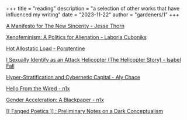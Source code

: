 +++
title = "reading"
description = "a selection of other works that have influenced my writing"
date = "2023-11-22"
author = "gardeners/1"
+++

[A Manifesto for The New Sincerity - Jesse Thorn](https://maximumfun.org/news/manifesto-for-new-sincerity/)

[Xenofeminism: A Politics for Alienation - Laboria Cuboniks](https://laboriacuboniks.net/manifesto/xenofeminism-a-politics-for-alienation/)

[Hot Allostatic Load - Porptentine](https://thenewinquiry.com/hot-allostatic-load/)

[I Sexually Identify as an Attack Helicopter (The Helicopter Story) - Isabel Fall](https://gwern.net/doc/fiction/science-fiction/2020-01-15-fall-isexuallyidentifyasanattackhelicopter.html)

[Hyper-Stratification and Cybernetic Capital - Aly Chace](https://distort.jp/posts/hyper-stratification-and-cybernetic-capital/)

[Hello From the Wired - n1x](https://theanarchistlibrary.org/library/n1x-hello-from-the-wired)

[Gender Acceleration: A Blackpaper - n1x](https://vastabrupt.com/2018/10/31/gender-acceleration/)

[[[ Fanged Poetics ]] : Preliminary Notes on a Dark Conceptualism](https://vastabrupt.com/2018/12/03/fanged-poetics/)
